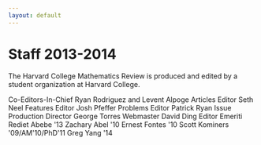 ```yaml
---
layout: default
---
```


# Staff 2013-2014

The Harvard College Mathematics Review is produced and edited by a student organization at Harvard College.

Co-Editors-In-Chief
Ryan Rodriguez and Levent Alpoge
Articles Editor
Seth Neel
Features Editor
Josh Pfeffer
Problems Editor
Patrick Ryan    Issue Production Director
George Torres
Webmaster
David Ding
Editor Emeriti
Rediet Abebe '13
Zachary Abel '10
Ernest Fontes '10
Scott Kominers '09/AM'10/PhD'11
Greg Yang '14
